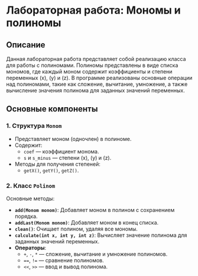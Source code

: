 # Лабораторная работа: Мономы и полиномы

## Описание
Данная лабораторная работа представляет собой реализацию класса для работы с полиномами. Полиномы представлены в виде списка мономов, где каждый моном содержит коэффициенты и степени переменных \(x\), \(y\) и \(z\). В программе реализованы основные операции над полиномами, такие как сложение, вычитание, умножение, а также вычисление значения полинома для заданных значений переменных.

## Основные компоненты

### 1. Структура `Monom`
- Представляет моном (одночлен) в полиноме.
- Содержит:
  - `coef` — коэффициент монома.
  - `s` и `s_minus` — степени \(x\), \(y\) и \(z\).
- Методы для получения степеней:
  - `getX()`, `getY()`, `getZ()`.

### 2. Класс `Polinom`
Основные методы:
- **`add(Monom monom)`**: Добавляет моном в полином с сохранением порядка.
- **`addLast(Monom monom)`**: Добавляет моном в конец списка.
- **`clean()`**: Очищает полином, удаляя все мономы.
- **`calculate(int x, int y, int z)`**: Вычисляет значение полинома для заданных значений переменных.
- **Операторы**:
  - `+`, `-`, `*` — сложение, вычитание и умножение полиномов.
  - `==`, `!=` — сравнение полиномов.
  - `<<`, `>>` — ввод и вывод полинома.
